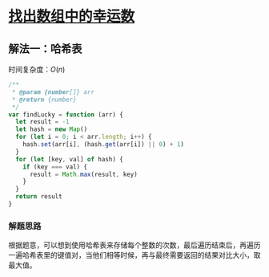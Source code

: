 # [找出数组中的幸运数](https://leetcode-cn.com/problems/find-lucky-integer-in-an-array/description/)

## 解法一：哈希表

时间复杂度：$O(n)$

```javascript
/**
 * @param {number[]} arr
 * @return {number}
 */
var findLucky = function (arr) {
  let result = -1
  let hash = new Map()
  for (let i = 0; i < arr.length; i++) {
    hash.set(arr[i], (hash.get(arr[i]) || 0) + 1)
  }
  for (let [key, val] of hash) {
    if (key === val) {
      result = Math.max(result, key)
    }
  }
  return result
}
```



### 解题思路

根据题意，可以想到使用哈希表来存储每个整数的次数，最后遍历结束后，再遍历一遍哈希表里的键值对，当他们相等时候，再与最终需要返回的结果对比大小，取最大值。